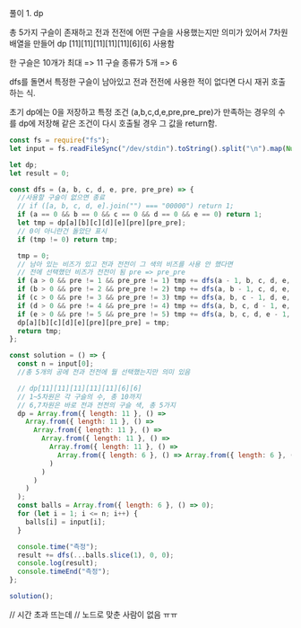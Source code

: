 풀이 1. dp

총 5가지 구슬이 존재하고 전과 전전에 어떤 구슬을 사용했는지만 의미가 있어서
7차원 배열을 만들어 dp [11][11][11][11][11][6][6] 사용함

한 구슬은 10개가 최대 => 11
구슬 종류가 5개 => 6

dfs를 돌면서 특정한 구슬이 남아있고 전과 전전에 사용한 적이 없다면 다시 재귀 호출하는 식.

초기 dp에는 0을 저장하고
특정 조건 (a,b,c,d,e,pre,pre_pre)가 만족하는 경우의 수를 dp에 저장해
같은 조건이 다시 호출될 경우 그 값을 return함.

```js
const fs = require("fs");
let input = fs.readFileSync("/dev/stdin").toString().split("\n").map(Number);

let dp;
let result = 0;

const dfs = (a, b, c, d, e, pre, pre_pre) => {
  //사용할 구슬이 없으면 종료
  // if ([a, b, c, d, e].join("") === "00000") return 1;
  if (a == 0 && b == 0 && c == 0 && d == 0 && e == 0) return 1;
  let tmp = dp[a][b][c][d][e][pre][pre_pre];
  // 0이 아니란건 돌았단 표시
  if (tmp != 0) return tmp;

  tmp = 0;
  // 남아 있는 비즈가 있고 전과 전전이 그 색의 비즈를 사용 안 했다면
  // 전에 선택했던 비즈가 전전이 됨 pre => pre_pre
  if (a > 0 && pre != 1 && pre_pre != 1) tmp += dfs(a - 1, b, c, d, e, 1, pre);
  if (b > 0 && pre != 2 && pre_pre != 2) tmp += dfs(a, b - 1, c, d, e, 2, pre);
  if (c > 0 && pre != 3 && pre_pre != 3) tmp += dfs(a, b, c - 1, d, e, 3, pre);
  if (d > 0 && pre != 4 && pre_pre != 4) tmp += dfs(a, b, c, d - 1, e, 4, pre);
  if (e > 0 && pre != 5 && pre_pre != 5) tmp += dfs(a, b, c, d, e - 1, 5, pre);
  dp[a][b][c][d][e][pre][pre_pre] = tmp;
  return tmp;
};

const solution = () => {
  const n = input[0];
  //총 5개의 공에 전과 전전에 뭘 선택했는지만 의미 있음

  // dp[11][11][11][11][11][6][6]
  // 1~5차원은 각 구슬의 수, 총 10까지
  // 6,7차원은 바로 전과 전전의 구슬 색, 총 5가지
  dp = Array.from({ length: 11 }, () =>
    Array.from({ length: 11 }, () =>
      Array.from({ length: 11 }, () =>
        Array.from({ length: 11 }, () =>
          Array.from({ length: 11 }, () =>
            Array.from({ length: 6 }, () => Array.from({ length: 6 }, () => 0))
          )
        )
      )
    )
  );
  const balls = Array.from({ length: 6 }, () => 0);
  for (let i = 1; i <= n; i++) {
    balls[i] = input[i];
  }

  console.time("측정");
  result += dfs(...balls.slice(1), 0, 0);
  console.log(result);
  console.timeEnd("측정");
};

solution();
```

// 시간 초과 뜨는데
// 노드로 맞춘 사람이 없음 ㅠㅠ
